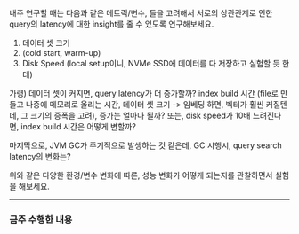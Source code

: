 내주 연구할 때는 다음과 같은 메트릭/변수, 들을 고려해서 서로의 상관관계로 인한 query의 latency에 대한 insight를 줄 수 있도록 연구해보세요. 

1) 데이터 셋 크기 
2) (cold start, warm-up)
3) Disk Speed (local setup이니, NVMe SSD에 데이터를 다 저장하고 실험할 듯 한데) 

가령) 데이터 셋이 커지면, query latency가 더 증가할까? index build 시간 (file로 만들고 나중에 메모리로 올리는 시간, 데이터 셋 크기 -> 임베딩 하면, 벡터가 훨씬 커질텐데, 그 크기의 증폭을 고려), 증가는 얼마나 될까? 또는, disk speed가 10배 느려진다면, index build 시간은 어떻게 변할까? 


마지막으로, JVM GC가 주기적으로 발생하는 것 같은데, GC 시행시, query search latency의 변화는? 

위와 같은 다양한 환경/변수 변화에 따른, 성능 변화가 어떻게 되는지를 관찰하면서 실험을 해보세요.


---

### 금주 수행한 내용
